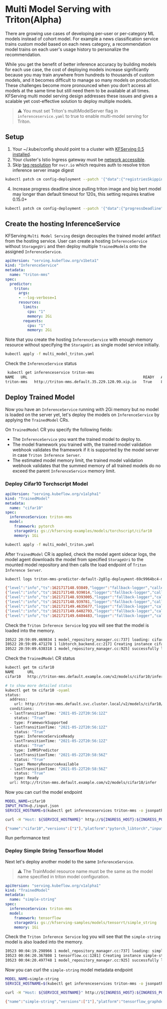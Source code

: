 # Multi Model Serving with Triton(Alpha)
There are growing use cases of developing per-user or per-category ML models instead of cohort model. For example a news classification service trains custom model based on each news category,
a recommendation model trains on each user's usage history to personalize the recommendation. 

While you get the benefit of better inference accuracy by building models for each use case, 
the cost of deploying models increase significantly because you may train anywhere from hundreds to thousands of custom models, and it becomes difficult to manage so many models on production.
These challenges become more pronounced when you don’t access all models at the same time but still need them to be available at all times.
KFServing multi model serving design addresses these issues and gives a scalable yet cost-effective solution to deploy multiple models.

> :warning: You must set Triton's multiModelServer flag in `inferenceservice.yaml` to true to enable multi-model serving for Triton.

## Setup
1. Your ~/.kube/config should point to a cluster with [KFServing 0.5 installed](https://github.com/kubeflow/kfserving/#install-kfserving).
2. Your cluster's Istio Ingress gateway must be [network accessible](https://istio.io/latest/docs/tasks/traffic-management/ingress/ingress-control/).
3. Skip [tag resolution](https://knative.dev/docs/serving/tag-resolution/) for `nvcr.io` which requires auth to resolve triton inference server image digest
```bash
kubectl patch cm config-deployment --patch '{"data":{"registriesSkippingTagResolving":"nvcr.io"}}' -n knative-serving
```
4. Increase progress deadline since pulling triton image and big bert model may longer than default timeout for 120s, this setting requires knative 0.15.0+
```bash
kubectl patch cm config-deployment --patch '{"data":{"progressDeadline": "600s"}}' -n knative-serving
```

## Create the hosting InferenceService
KFServing `Multi Model Serving` design decouples the trained model artifact from the hosting service. User can create a hosting `InferenceService` without `StoragegUri`
and then deploy multiple `TrainedModel`s onto the assigned `InferenceService`.

```yaml
apiVersion: "serving.kubeflow.org/v1beta1"
kind: "InferenceService"
metadata:
  name: "triton-mms"
spec:
  predictor:
    triton:
      args:
      - --log-verbose=1     
      resources:
        limits:
          cpu: "1"
          memory: 2Gi
        requests:
          cpu: "1"
          memory: 2Gi
```
Note that you create the hosting `InferenceService` with enough memory resource without specifying the `StorageUri` as single model service initially.

```bash
kubectl apply -f multi_model_triton.yaml
```
Check the `InferenceService` status

```bash
 kubectl get inferenceservice triton-mms
NAME   URL                                                    READY   AGE
triton-mms   http://triton-mms.default.35.229.120.99.xip.io   True    8h
```

## Deploy Trained Model
Now you have an `InferenceService` running with 2Gi memory but no model is loaded on the server yet, let's deploy the models on `InferenceService` by applying the `TrainedModel` CRs.

On `TrainedModel` CR you specify the following fields:
- The `InferenceService` you want the trained model to deploy to.
- The model framework you trained with, the trained model validation webhook validates the framework if it is supported by the model server in case `Triton Inference Server`.
- The estimated model memory limit, the trained model validation webhook validates that the summed memory of all trained models do no exceed the parent `InferenceService` memory limit.  


### Deploy Cifar10 Torchscript Model
```yaml
apiVersion: "serving.kubeflow.org/v1alpha1"
kind: "TrainedModel"
metadata:
  name: "cifar10"
spec:
  inferenceService: triton-mms
  model:
    framework: pytorch
    storageUri: gs://kfserving-examples/models/torchscript/cifar10
    memory: 1Gi
``` 

```bash
kubectl apply -f multi_model_triton.yaml
```

After `TrainedModel` CR is applied, check the model agent sidecar logs, the model agent downloads the model from specified `StorageUri` to the mounted
model repository and then calls the load endpoint of `Triton Inference Server`.
```bash
kubectl logs triton-mms-predictor-default-2g8lg-deployment-69c9964bc4-mfg92 agent

{"level":"info","ts":1621717148.93849,"logger":"fallback-logger","caller":"agent/watcher.go:173","msg":"adding model cifar10"}
{"level":"info","ts":1621717148.939014,"logger":"fallback-logger","caller":"agent/puller.go:136","msg":"Worker is started for cifar10"}
{"level":"info","ts":1621717148.9393005,"logger":"fallback-logger","caller":"agent/puller.go:144","msg":"Downloading model from gs://kfserving-examples/models/torchscript/cifar10"}
{"level":"info","ts":1621717148.939781,"logger":"fallback-logger","caller":"agent/downloader.go:48","msg":"Downloading gs://kfserving-examples/models/torchscript/cifar10 to model dir /mnt/models"}
{"level":"info","ts":1621717149.4635677,"logger":"fallback-logger","caller":"agent/downloader.go:68","msg":"Creating successFile /mnt/models/cifar10/SUCCESS.71f376a9daa07a04ae1bd52cbe7f3a2c46ceb701350d9dffc73381df5a230923"}
{"level":"info","ts":1621717149.6402793,"logger":"fallback-logger","caller":"agent/puller.go:161","msg":"Successfully loaded model cifar10"}
{"level":"info","ts":1621717149.6404483,"logger":"fallback-logger","caller":"agent/puller.go:129","msg":"completion event for model cifar10, in flight ops 0"}
```

Check the `Triton Inference Service` log you will see that the model is loaded into the memory.
```bash
I0522 20:59:09.469834 1 model_repository_manager.cc:737] loading: cifar10:1
I0522 20:59:09.471278 1 libtorch_backend.cc:217] Creating instance cifar10_0_0_cpu on CPU using model.pt
I0522 20:59:09.638318 1 model_repository_manager.cc:925] successfully loaded 'cifar10' version 1
```

Check the `TrainedModel` CR status
```bash
kubectl get tm cifar10  
NAME      URL                                                             READY   AGE
cifar10   http://triton-mms.default.example.com/v2/models/cifar10/infer   True    3h45m

# to show more detailed status
kubectl get tm cifar10 -oyaml
status:
  address:
    url: http://triton-mms.default.svc.cluster.local/v2/models/cifar10/infer
  conditions:
  - lastTransitionTime: "2021-05-22T20:56:12Z"
    status: "True"
    type: FrameworkSupported
  - lastTransitionTime: "2021-05-22T20:56:12Z"
    status: "True"
    type: InferenceServiceReady
  - lastTransitionTime: "2021-05-22T20:56:12Z"
    status: "True"
    type: IsMMSPredictor
  - lastTransitionTime: "2021-05-22T20:58:56Z"
    status: "True"
    type: MemoryResourceAvailable
  - lastTransitionTime: "2021-05-22T20:58:56Z"
    status: "True"
    type: Ready
  url: http://triton-mms.default.example.com/v2/models/cifar10/infer
```

Now you can curl the model endpoint
```bash
MODEL_NAME=cifar10
INPUT_PATH=@./input.json
SERVICE_HOSTNAME=$(kubectl get inferenceservices triton-mms -o jsonpath='{.status.url}' | cut -d "/" -f 3)

curl -H "Host: ${SERVICE_HOSTNAME}" http://${INGRESS_HOST}:${INGRESS_PORT}/v2/models/$MODEL_NAME

{"name":"cifar10","versions":["1"],"platform":"pytorch_libtorch","inputs":[{"name":"INPUT__0","datatype":"FP32","shape":[-1,3,32,32]}],"outputs":[{"name":"OUTPUT__0","datatype":"FP32","shape":[-1,10]}]}
```

Run performance test


### Deploy Simple String Tensorflow Model
Next let's deploy another model to the same `InferenceService`.
> :warning: The TrainModel resource name must be the same as the model name specified in triton model configuration.


```yaml
apiVersion: "serving.kubeflow.org/v1alpha1"
kind: "TrainedModel"
metadata:
  name: "simple-string"
spec:
  inferenceService: triton-mms
  model:
    framework: tensorflow
    storageUri: gs://kfserving-samples/models/tensorrt/simple_string
    memory: 1Gi
``` 

Check the `Triton Inference Service` log you will see that the `simple-string` model is also loaded into the memory.
```bash
I0523 00:04:19.298966 1 model_repository_manager.cc:737] loading: simple-string:1
I0523 00:04:20.367808 1 tensorflow.cc:1281] Creating instance simple-string on CPU using model.graphdef
I0523 00:04:20.497748 1 model_repository_manager.cc:925] successfully loaded 'simple-string' version 1
```

Now you can curl the `simple-string` model metadata endpoint
```bash
MODEL_NAME=simple-string
SERVICE_HOSTNAME=$(kubectl get inferenceservices triton-mms -o jsonpath='{.status.url}' | cut -d "/" -f 3)

curl -H "Host: ${SERVICE_HOSTNAME}" http://${INGRESS_HOST}:${INGRESS_PORT}/v2/models/$MODEL_NAME

{"name":"simple-string","versions":["1"],"platform":"tensorflow_graphdef","inputs":[{"name":"INPUT0","datatype":"BYTES","shape":[-1,16]},{"name":"INPUT1","datatype":"BYTES","shape":[-1,16]}],"outputs":[{"name":"OUTPUT0","datatype":"BYTES","shape":[-1,16]},{"name":"OUTPUT1","datatype":"BYTES","shape":[-1,16]}]}
```
